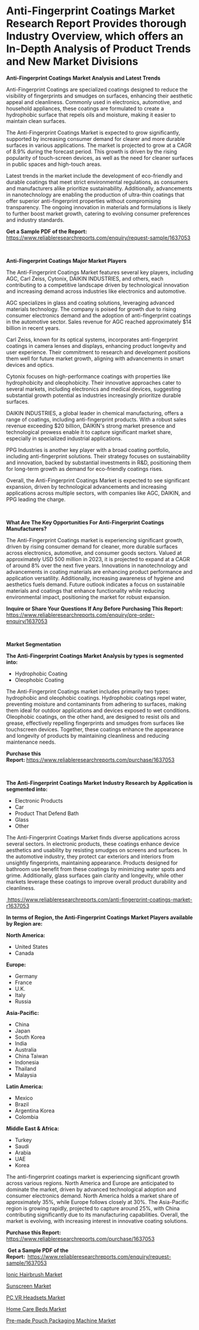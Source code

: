<p><h1>Anti-Fingerprint Coatings Market Research Report Provides thorough Industry Overview, which offers an In-Depth Analysis of Product Trends and New Market Divisions</h1></p><p><strong>Anti-Fingerprint Coatings Market Analysis and Latest Trends</strong></p>
<p><p>Anti-Fingerprint Coatings are specialized coatings designed to reduce the visibility of fingerprints and smudges on surfaces, enhancing their aesthetic appeal and cleanliness. Commonly used in electronics, automotive, and household appliances, these coatings are formulated to create a hydrophobic surface that repels oils and moisture, making it easier to maintain clean surfaces. </p><p>The Anti-Fingerprint Coatings Market is expected to grow significantly, supported by increasing consumer demand for clearer and more durable surfaces in various applications. The market is projected to grow at a CAGR of 8.9% during the forecast period. This growth is driven by the rising popularity of touch-screen devices, as well as the need for cleaner surfaces in public spaces and high-touch areas. </p><p>Latest trends in the market include the development of eco-friendly and durable coatings that meet strict environmental regulations, as consumers and manufacturers alike prioritize sustainability. Additionally, advancements in nanotechnology are enabling the production of ultra-thin coatings that offer superior anti-fingerprint properties without compromising transparency. The ongoing innovation in materials and formulations is likely to further boost market growth, catering to evolving consumer preferences and industry standards.</p></p>
<p><strong>Get a Sample PDF of the Report:&nbsp;</strong> <a href="https://www.reliableresearchreports.com/enquiry/request-sample/1637053">https://www.reliableresearchreports.com/enquiry/request-sample/1637053</a></p>
<p>&nbsp;</p>
<p><strong>Anti-Fingerprint Coatings Major Market Players</strong></p>
<p><p>The Anti-Fingerprint Coatings Market features several key players, including AGC, Carl Zeiss, Cytonix, DAIKIN INDUSTRIES, and others, each contributing to a competitive landscape driven by technological innovation and increasing demand across industries like electronics and automotive.</p><p>AGC specializes in glass and coating solutions, leveraging advanced materials technology. The company is poised for growth due to rising consumer electronics demand and the adoption of anti-fingerprint coatings in the automotive sector. Sales revenue for AGC reached approximately $14 billion in recent years.</p><p>Carl Zeiss, known for its optical systems, incorporates anti-fingerprint coatings in camera lenses and displays, enhancing product longevity and user experience. Their commitment to research and development positions them well for future market growth, aligning with advancements in smart devices and optics.</p><p>Cytonix focuses on high-performance coatings with properties like hydrophobicity and oleophobicity. Their innovative approaches cater to several markets, including electronics and medical devices, suggesting substantial growth potential as industries increasingly prioritize durable surfaces.</p><p>DAIKIN INDUSTRIES, a global leader in chemical manufacturing, offers a range of coatings, including anti-fingerprint products. With a robust sales revenue exceeding $20 billion, DAIKIN's strong market presence and technological prowess enable it to capture significant market share, especially in specialized industrial applications.</p><p>PPG Industries is another key player with a broad coating portfolio, including anti-fingerprint solutions. Their strategy focuses on sustainability and innovation, backed by substantial investments in R&D, positioning them for long-term growth as demand for eco-friendly coatings rises.</p><p>Overall, the Anti-Fingerprint Coatings Market is expected to see significant expansion, driven by technological advancements and increasing applications across multiple sectors, with companies like AGC, DAIKIN, and PPG leading the charge.</p></p>
<p>&nbsp;</p>
<p><strong>What Are The Key Opportunities For Anti-Fingerprint Coatings Manufacturers?</strong></p>
<p><p>The Anti-Fingerprint Coatings market is experiencing significant growth, driven by rising consumer demand for cleaner, more durable surfaces across electronics, automotive, and consumer goods sectors. Valued at approximately USD 500 million in 2023, it is projected to expand at a CAGR of around 8% over the next five years. Innovations in nanotechnology and advancements in coating materials are enhancing product performance and application versatility. Additionally, increasing awareness of hygiene and aesthetics fuels demand. Future outlook indicates a focus on sustainable materials and coatings that enhance functionality while reducing environmental impact, positioning the market for robust expansion.</p></p>
<p><strong>Inquire or Share Your Questions If Any Before Purchasing This Report:</strong> <a href="https://www.reliableresearchreports.com/enquiry/pre-order-enquiry/1637053">https://www.reliableresearchreports.com/enquiry/pre-order-enquiry/1637053</a></p>
<p>&nbsp;</p>
<p><strong>Market Segmentation</strong></p>
<p><strong>The Anti-Fingerprint Coatings Market Analysis by types is segmented into:</strong></p>
<p><ul><li>Hydrophobic Coating</li><li>Oleophobic Coating</li></ul></p>
<p><p>The Anti-Fingerprint Coatings market includes primarily two types: hydrophobic and oleophobic coatings. Hydrophobic coatings repel water, preventing moisture and contaminants from adhering to surfaces, making them ideal for outdoor applications and devices exposed to wet conditions. Oleophobic coatings, on the other hand, are designed to resist oils and grease, effectively repelling fingerprints and smudges from surfaces like touchscreen devices. Together, these coatings enhance the appearance and longevity of products by maintaining cleanliness and reducing maintenance needs.</p></p>
<p><strong>Purchase this Report:&nbsp;</strong><a href="https://www.reliableresearchreports.com/purchase/1637053">https://www.reliableresearchreports.com/purchase/1637053</a></p>
<p>&nbsp;</p>
<p><strong>The Anti-Fingerprint Coatings Market Industry Research by Application is segmented into:</strong></p>
<p><ul><li>Electronic Products</li><li>Car</li><li>Product That Defend Bath</li><li>Glass</li><li>Other</li></ul></p>
<p><p>The Anti-Fingerprint Coatings Market finds diverse applications across several sectors. In electronic products, these coatings enhance device aesthetics and usability by resisting smudges on screens and surfaces. In the automotive industry, they protect car exteriors and interiors from unsightly fingerprints, maintaining appearance. Products designed for bathroom use benefit from these coatings by minimizing water spots and grime. Additionally, glass surfaces gain clarity and longevity, while other markets leverage these coatings to improve overall product durability and cleanliness.</p></p>
<p><a href="https://www.reliableresearchreports.com/anti-fingerprint-coatings-market-r1637053">&nbsp;https://www.reliableresearchreports.com/anti-fingerprint-coatings-market-r1637053</a></p>
<p><strong>In terms of Region, the Anti-Fingerprint Coatings Market Players available by Region are:</strong></p>
<p>
    <p> <strong> North America: </strong>
        <ul>
            <li>United States</li>
            <li>Canada</li>
        </ul>
        </p> 
    <p> <strong> Europe: </strong>
        <ul>
            <li>Germany</li>
            <li>France</li>
            <li>U.K.</li>
            <li>Italy</li>
            <li>Russia</li>
        </ul>
        </p> 
    <p> <strong> Asia-Pacific: </strong>
        <ul>
            <li>China</li>
            <li>Japan</li>
            <li>South Korea</li>
            <li>India</li>
            <li>Australia</li>
            <li>China Taiwan</li>
            <li>Indonesia</li>
            <li>Thailand</li>
            <li>Malaysia</li>
        </ul>
        </p> 
    <p> <strong> Latin America: </strong>
        <ul>
            <li>Mexico</li>
            <li>Brazil</li>
            <li>Argentina Korea</li>
            <li>Colombia</li>
        </ul>
        </p> 
    <p> <strong> Middle East & Africa: </strong>
        <ul>
            <li>Turkey</li>
            <li>Saudi</li>
            <li>Arabia</li>
            <li>UAE</li>
            <li>Korea</li>
        </ul>
    </p>
    </p>
<p><p>The anti-fingerprint coatings market is experiencing significant growth across various regions. North America and Europe are anticipated to dominate the market, driven by advanced technological adoption and consumer electronics demand. North America holds a market share of approximately 35%, while Europe follows closely at 30%. The Asia-Pacific region is growing rapidly, projected to capture around 25%, with China contributing significantly due to its manufacturing capabilities. Overall, the market is evolving, with increasing interest in innovative coating solutions.</p></p>
<p><strong>Purchase this Report: </strong><a href="https://www.reliableresearchreports.com/purchase/1637053">https://www.reliableresearchreports.com/purchase/1637053</a></p>
<p>&nbsp;<strong>Get a Sample PDF of the Report:&nbsp;&nbsp;</strong><a href="https://www.reliableresearchreports.com/enquiry/request-sample/1637053">https://www.reliableresearchreports.com/enquiry/request-sample/1637053</a></p>
<p><strong></strong></p>
<p><p><a href="https://issuu.com/reportprime-2/docs/ionic-hairbrush-market-size-2030.pp_9be248da6e83ea">Ionic Hairbrush Market</a></p><p><a href="https://www.linkedin.com/pulse/navigating-sunscreen-market-expert-analysis-forecast-period-oyvpe?trackingId=yTdb4IC6T66L1OKXst%2FkHw%3D%3D">Sunscreen Market</a></p><p><a href="https://issuu.com/reportprime-2/docs/pc-vr-headsets-market-size-2030.ppt_a6796e0b8f06d4">PC VR Headsets Market</a></p><p><a href="https://www.linkedin.com/pulse/home-care-beds-market-size-share-trends-analysis-report-product-tfbke?trackingId=IzJ%2BujugQCavHHLb1CvYzQ%3D%3D">Home Care Beds Market</a></p><p><a href="https://github.com/ygfu6u/Market-Research-Report-List-1/blob/main/pre-made-pouch-packaging-machine-market.md">Pre-made Pouch Packaging Machine Market</a></p></p>